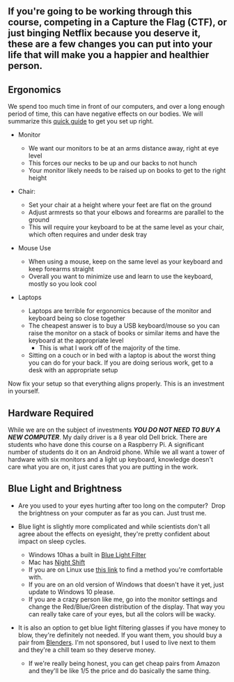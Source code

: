 ##  If you're going to be working through this course, competing in a Capture the Flag (CTF), or just binging Netflix because you deserve it, these are a few changes you can put into your life that will make you a happier and healthier person.

## Ergonomics

We spend too much time in front of our computers, and over a long enough
period of time, this can have negative effects on our bodies. We will
summarize this [quick
guide](https://www.mayoclinic.org/healthy-lifestyle/adult-health/in-depth/office-ergonomics/art-20046169)
to get you set up right.

-   Monitor
    -   We want our monitors to be at an arms distance away, right at
        eye level
    -   This forces our necks to be up and our backs to not hunch
    -   Your monitor likely needs to be raised up on books to get to the
        right height

-   Chair:
    -   Set your chair at a height where your feet are flat on the
        ground
    -   Adjust armrests so that your elbows and forearms are parallel to
        the ground
    -   This will require your keyboard to be at the same level as your
        chair, which often requires and under desk tray

-   Mouse Use

    -   When using a mouse, keep on the same level as your keyboard and
        keep forearms straight
    -   Overall you want to minimize use and learn to use the keyboard,
        mostly so you look cool

-   Laptops

    -   Laptops are terrible for ergonomics because of the monitor and
        keyboard being so close together
    -   The cheapest answer is to buy a USB keyboard/mouse so you can
        raise the monitor on a stack of books or similar items and have
        the keyboard at the appropriate level
        -   This is what I work off of the majority of the time.
    -   Sitting on a couch or in bed with a laptop is about the worst
        thing you can do for your back. If you are doing serious work,
        get to a desk with an appropriate setup

Now fix your setup so that everything aligns properly. This is an
investment in yourself.

## Hardware Required

While we are on the subject of investments ***YOU DO NOT NEED TO BUY A
NEW COMPUTER***. My daily driver is a 8 year old Dell brick. There are
students who have done this course on a Raspberry Pi. A significant
number of students do it on an Android phone. While we all want a tower
of hardware with six monitors and a light up keyboard, knowledge doesn't
care what you are on, it just cares that you are putting in the work.

## Blue Light and Brightness

-   Are you used to your eyes hurting after too long on the computer?
     Drop the brightness on your computer as far as you can. Just trust
    me.

-   Blue light is slightly more complicated and while scientists don't
    all agree about the effects on eyesight, they're pretty confident
    about impact on sleep cycles.

    -   Windows 10has a built in [Blue Light
        Filter](https://support.microsoft.com/en-us/windows/set-your-display-for-night-time-in-windows-10-18fe903a-e0a1-8326-4c68-fd23d7aaf136)
    -   Mac has [Night Shift](https://support.apple.com/en-us/HT207513)
    -   If you are on Linux use [this
        link](https://itsfoss.com/night-shift-flux-ubuntu-linux/) to
        find a method you're comfortable with.
    -   If you are on an old version of Windows that doesn't have it
        yet, just update to Windows 10 please.
    -   If you are a crazy person like me, go into the monitor settings
        and change the Red/Blue/Green distribution of the display. That
        way you can really take care of your eyes, but all the colors
        will be wacky.

-   It is also an option to get blue light filtering glasses if you have
    money to blow, they're definitely not needed. If you want them, you
    should buy a pair from
    [Blenders](https://www.blenderseyewear.com/collections/blue-light).
    I'm not sponsored, but I used to live next to them and they're a
    chill team so they deserve money.

    -   If we're really being honest, you can get cheap pairs from
        Amazon and they'll be like 1/5 the price and do basically the
        same thing.
